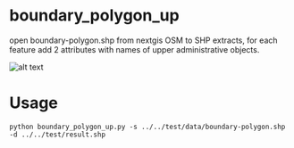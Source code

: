 # boundary_polygon_up
open boundary-polygon.shp from nextgis OSM to SHP extracts, for each feature add 2 attributes with names of upper administrative objects.

![alt text](https://github.com/nextgis/data_processing_scripts/raw/master/boundary_polygon_up/sample.png "Result in QGIS")


# Usage

```
python boundary_polygon_up.py -s ../../test/data/boundary-polygon.shp -d ../../test/result.shp
```
